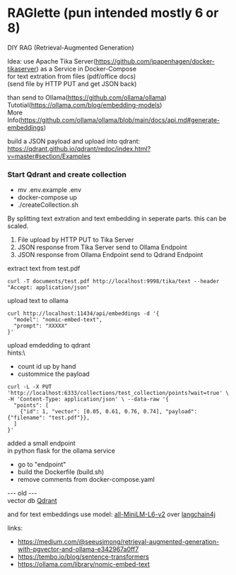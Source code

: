 # RAGlette (pun intended mostly 6 or 8)

DIY RAG (Retrieval-Augmented Generation)

Idea:
use Apache Tika Server(<https://github.com/jpapenhagen/docker-tikaserver>) as a Service in Docker-Compose\
for text extration from files (pdf/office docs)\
(send file by HTTP PUT and get JSON back)

than send to Ollama(<https://github.com/ollama/ollama>)\
Tutotial(<https://ollama.com/blog/embedding-models>)\
More Info(<https://github.com/ollama/ollama/blob/main/docs/api.md#generate-embeddings>)

build a JSON payload and upload into qdrant:\
<https://qdrant.github.io/qdrant/redoc/index.html?v=master#section/Examples>

### Start Qdrant and create collection

- mv .env.example .env
- docker-compose up
- ./createCollection.sh

By splitting text extration and text embedding in seperate parts.
this can be scaled.

1. File upload by HTTP PUT to Tika Server
2. JSON response from Tika Server send to Ollama Endpoint
3. JSON response from Ollama Endpoint send to Qdrand Endpoint

extract text from test.pdf

```shell
curl -T documents/test.pdf http://localhost:9998/tika/text --header "Accept: application/json"
```

upload text to ollama

```shell
curl http://localhost:11434/api/embeddings -d '{
  "model": "nomic-embed-text",
  "prompt": "XXXXX"
}'
```

upload emdedding to qdrant\
hints:\

- count id up by hand
- custommice the payload

```shell
curl -L -X PUT 'http://localhost:6333/collections/test_collection/points?wait=true' \ -H 'Content-Type: application/json' \ --data-raw '{
  "points": [
    {"id": 1, "vector": [0.05, 0.61, 0.76, 0.74], "payload": {"filename": "test.pdf"}},
  ]
}'
```

added a small endpoint \
in python flask for the ollama service

- go to "endpoint"
- build the Dockerfile (build.sh)
- remove comments from docker-compose.yaml

--- old ---\
vector db [Qdrant](https://github.com/qdrant/qdrant)

and for text embeddings use model:
[all-MiniLM-L6-v2](https://huggingface.co/Xenova/all-MiniLM-L6-v2)
over [langchain4j](https://github.com/langchain4j/langchain4j)

links:

- <https://medium.com/@seeusimong/retrieval-augmented-generation-with-pgvector-and-ollama-e342967a0ff7>
- <https://tembo.io/blog/sentence-transformers>
- <https://ollama.com/library/nomic-embed-text>
